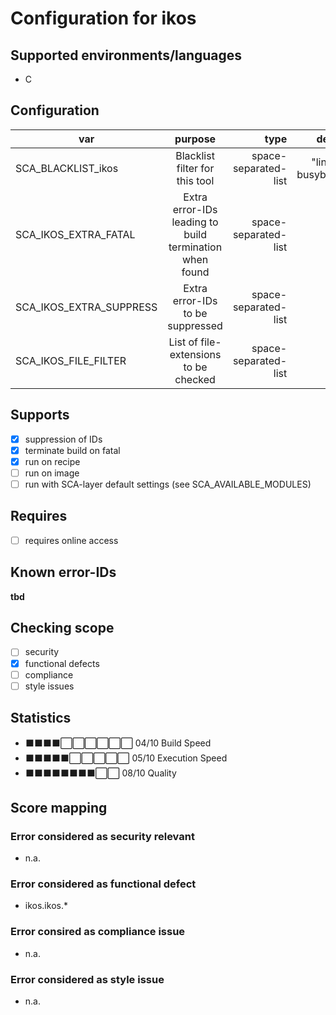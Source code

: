 # Configuration for ikos

## Supported environments/languages

* C

## Configuration

| var | purpose | type | default |
| ------------- |:-------------:| -----:| -----:
| SCA_BLACKLIST_ikos | Blacklist filter for this tool | space-separated-list | "linux-* busybox.*"
| SCA_IKOS_EXTRA_FATAL | Extra error-IDs leading to build termination when found | space-separated-list | ""
| SCA_IKOS_EXTRA_SUPPRESS | Extra error-IDs to be suppressed | space-separated-list | ""
| SCA_IKOS_FILE_FILTER | List of file-extensions to be checked | space-separated-list | ".c"

## Supports

* [x] suppression of IDs
* [x] terminate build on fatal
* [x] run on recipe
* [ ] run on image
* [ ] run with SCA-layer default settings (see SCA_AVAILABLE_MODULES)

## Requires

* [ ] requires online access

## Known error-IDs

__tbd__

## Checking scope

* [ ] security
* [x] functional defects
* [ ] compliance
* [ ] style issues

## Statistics

* ⬛⬛⬛⬛⬜⬜⬜⬜⬜⬜ 04/10 Build Speed
* ⬛⬛⬛⬛⬛⬜⬜⬜⬜⬜ 05/10 Execution Speed
* ⬛⬛⬛⬛⬛⬛⬛⬛⬜⬜ 08/10 Quality

## Score mapping

### Error considered as security relevant

* n.a.

### Error considered as functional defect

* ikos.ikos.*

### Error consired as compliance issue

* n.a.

### Error considered as style issue

* n.a.
